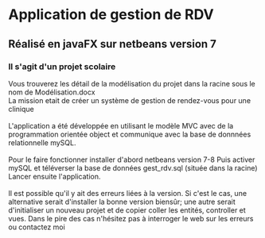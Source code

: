 <h1>Application de gestion de RDV </h1>
<h2>Réalisé en javaFX sur netbeans version 7</h2>
<h3>Il s'agit d'un projet scolaire</h3>



<div>Vous trouverez les détail de la modélisation du projet dans la racine sous le nom de Modélisation.docx</div>

<div>La mission etait de créer un système de gestion de rendez-vous pour une clinique</div><br/>

<div>
  L'application a été développée en utilisant le modèle MVC avec de la programmation orientée object et communique avec la base de donnnées 
  relationnelle mySQL.
</div><br/>

<div>
  Pour le faire fonctionner installer d'abord netbeans version 7-8 
  Puis activer mySQL et téléverser la base de données gest_rdv.sql (située dans la racine)
  Lancer ensuite l'application.
</div><br/>

<div>
  Il est possible qu'il y ait des erreurs liées à la version.
  Si c'est le cas, une alternative serait d'installer la bonne version biensûr;
  une autre serait d'initialiser un nouveau projet et de copier coller les entités, controller et vues.
  Dans le pire des cas n'hésitez pas à interroger le web sur les erreurs ou contactez moi
</div><br/>

